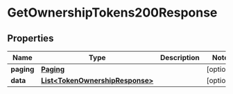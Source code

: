 

# GetOwnershipTokens200Response


## Properties

| Name | Type | Description | Notes |
|------------ | ------------- | ------------- | -------------|
|**paging** | [**Paging**](Paging.md) |  |  [optional] |
|**data** | [**List&lt;TokenOwnershipResponse&gt;**](TokenOwnershipResponse.md) |  |  [optional] |



